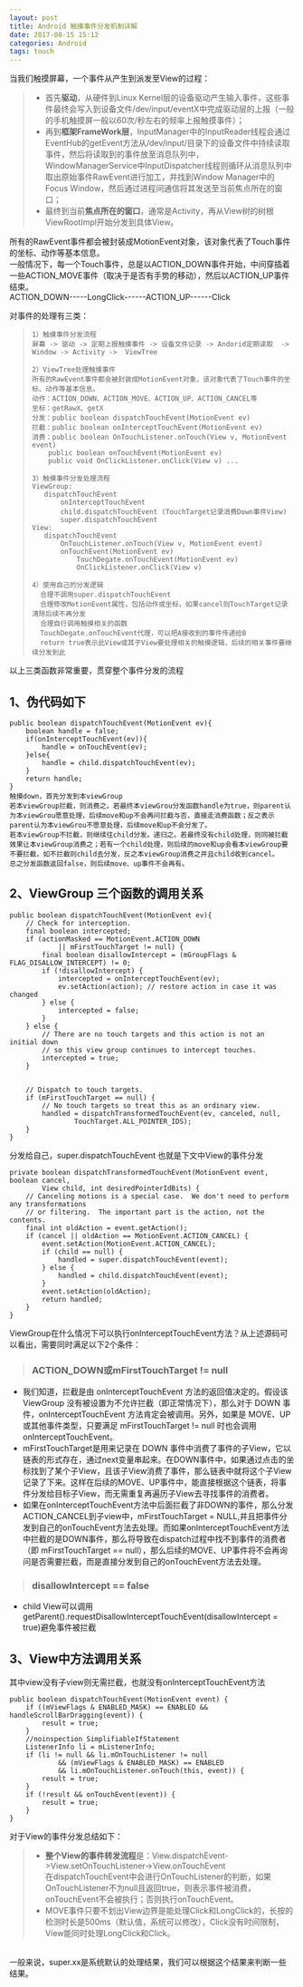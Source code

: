 ```yaml
---
layout: post
title: Android 触摸事件分发机制详解
date: 2017-08-15 15:12
categories: Android
tags: touch
---
```


当我们触摸屏幕，一个事件从产生到派发至View的过程：
>* 首先**驱动**，从硬件到Linux Kernel层的设备驱动产生输入事件，这些事件最终会写入到设备文件/dev/input/eventX中完成驱动层的上报（一般的手机触摸屏一般以60次/秒左右的频率上报触摸事件）；   
>* 再到**框架FrameWork层**，InputManager中的InputReader线程会通过EventHub的getEvent方法从/dev/input/目录下的设备文件中持续读取事件，然后将读取到的事件放至消息队列中，WindowManagerService中InputDispatcher线程则循环从消息队列中取出原始事件RawEvent进行加工，并找到Window Manager中的Focus Window，然后通过进程间通信将其发送至当前焦点所在的窗口；
>* 最终到当前**焦点所在的窗口**，通常是Activity，再从View树的树根ViewRootImpl开始分发到具体View。

所有的RawEvent事件都会被封装成MotionEvent对象，该对象代表了Touch事件的坐标、动作等基本信息。  
一般情况下，每一个Touch事件，总是以ACTION_DOWN事件开始，中间穿插着一些ACTION_MOVE事件（取决于是否有手势的移动），然后以ACTION_UP事件结束。  
ACTION_DOWN-----LongClick------ACTION_UP------Click

对事件的处理有三类：
>```
>1）触摸事件分发流程
>屏幕 -> 驱动 -> 定期上报触摸事件 -> 设备文件记录 -> Andorid定期读取  -> Window -> Activity ->  ViewTree 
>
>2）ViewTree处理触摸事件
>所有的RawEvent事件都会被封装成MotionEvent对象，该对象代表了Touch事件的坐标、动作等基本信息。
>动作：ACTION_DOWN、ACTION_MOVE、ACTION_UP、ACTION_CANCEL等
>坐标：getRawX、getX
>分发：public boolean dispatchTouchEvent(MotionEvent ev)
>拦截：public boolean onInterceptTouchEvent(MotionEvent ev)
>消费：public boolean OnTouchListener.onTouch(View v, MotionEvent event)
>     public boolean onTouchEvent(MotionEvent ev)
>     public void OnClickListener.onClick(View v) ...
>```
>
>```
>3）触摸事件分发处理流程
>ViewGroup:
>    dispatchTouchEvent           
>        onInterceptTouchEvent            
>        child.dispatchTouchEvent (TouchTarget记录消费Down事件View)                 
>        super.dispatchTouchEvent
>View:
>    dispatchTouchEvent         
>        OnTouchListener.onTouch(View v, MotionEvent event)       
>        onTouchEvent(MotionEvent ev)
>            TouchDegate.onTouchEvent(MotionEvent ev)
>            OnClickListener.onClick(View v)
>```
>
>```
>4）使用自己的分发逻辑  
>   合理不调用super.dispatchTouchEvent
>   合理修改MotionEvent属性，包括动作或坐标，如果cancel则TouchTarget记录清除后续不再分发
>   合理自行调用触摸相关的函数
>   TouchDegate.onTouchEvent代理，可以把A接收到的事件传递给B
>   return true表示此View或其子View要处理相关的触摸逻辑，后续的相关事件要继续分发到此
>```

以上三类函数非常重要，贯穿整个事件分发的流程   

##  1、伪代码如下
```
public boolean dispatchTouchEvent(MotionEvent ev){
    boolean handle = false;
    if(onInterceptTouchEvent(ev)){
        handle = onTouchEvent(ev);
    }else{
        handle = child.dispatchTouchEvent(ev);
    }
    return handle;
}
触摸down，首先分发到本viewGroup
若本viewGroup拦截，则消费之。若最终本viewGrou分发函数handle为true，则parent认为本viewGrou愿意处理，后续move和up不会再问拦截与否，直接走消费函数；反之表示parent认为本viewGrou不愿意处理，后续move和up不会分发了。
若本viewGroup不拦截，则继续往child分发。递归之。若最终没有child处理，则同被拦截效果让本viewGroup消费之；若有一个child处理，则后续的move和up会看本viewGroup要不要拦截，如不拦截则child去分发，反之本viewGroup消费之并且child收到cancel。
总之分发函数返回false，则后续move、up事件不会再有。
```
## 2、ViewGroup 三个函数的调用关系  
```
public boolean dispatchTouchEvent(MotionEvent ev){
   	// Check for interception.
    final boolean intercepted;
    if (actionMasked == MotionEvent.ACTION_DOWN
            || mFirstTouchTarget != null) {
        final boolean disallowIntercept = (mGroupFlags & FLAG_DISALLOW_INTERCEPT) != 0;
        if (!disallowIntercept) {
            intercepted = onInterceptTouchEvent(ev);
            ev.setAction(action); // restore action in case it was changed
        } else {
            intercepted = false;
        }
    } else {
        // There are no touch targets and this action is not an initial down
        // so this view group continues to intercept touches.
        intercepted = true;
    }


   	// Dispatch to touch targets.
    if (mFirstTouchTarget == null) {
        // No touch targets so treat this as an ordinary view.
        handled = dispatchTransformedTouchEvent(ev, canceled, null,
                TouchTarget.ALL_POINTER_IDS);
    } 
}  
```

分发给自己，super.dispatchTouchEvent 也就是下文中View的事件分发
```
private boolean dispatchTransformedTouchEvent(MotionEvent event, boolean cancel,
        View child, int desiredPointerIdBits) {
    // Canceling motions is a special case.  We don't need to perform any transformations
    // or filtering.  The important part is the action, not the contents.
    final int oldAction = event.getAction();
    if (cancel || oldAction == MotionEvent.ACTION_CANCEL) {
        event.setAction(MotionEvent.ACTION_CANCEL);
        if (child == null) {
            handled = super.dispatchTouchEvent(event);
        } else {
            handled = child.dispatchTouchEvent(event);
        }
        event.setAction(oldAction);
        return handled;
    }
}
```
ViewGroup在什么情况下可以执行onInterceptTouchEvent方法？从上述源码可以看出，需要同时满足以下2个条件：  
>### ACTION_DOWN或mFirstTouchTarget != null
 + 我们知道，拦截是由 onInterceptTouchEvent 方法的返回值决定的。假设该 ViewGroup 没有被设置为不允许拦截（即正常情况下），那么对于 DOWN 事件，onInterceptTouchEvent 方法肯定会被调用。另外，如果是 MOVE、UP 或其他事件类型，只要满足 mFirstTouchTarget != null 时也会调用 onInterceptTouchEvent。  
 + mFirstTouchTarget是用来记录在 DOWN 事件中消费了事件的子View，它以链表的形式存在，通过next变量串起来。在DOWN事件中，如果通过点击的坐标找到了某个子View，且该子View消费了事件，那么链表中就将这个子View记录了下来。这样在后续的MOVE、UP事件中，能直接根据这个链表，将事件分发给目标子View，而无需重复再遍历子View去寻找事件的消费者。  
 + 如果在onInterceptTouchEvent方法中后面拦截了非DOWN的事件，那么分发ACTION_CANCEL到子view中，mFirstTouchTarget = NULL,并且把事件分发到自己的onTouchEvent方法去处理。而如果onInterceptTouchEvent方法中拦截的是DOWN事件，那么将导致在dispatch过程中找不到事件的消费者（即 mFirstTouchTarget == null），那么后续的MOVE、UP事件将不会再询问是否需要拦截，而是直接分发到自己的onTouchEvent方法去处理。
>### disallowIntercept == false  
 + child View可以调用getParent().requestDisallowInterceptTouchEvent(disallowIntercept = true)避免事件被拦截


## 3、View中方法调用关系   

其中view没有子view则无需拦截，也就没有onInterceptTouchEvent方法   
```
public boolean dispatchTouchEvent(MotionEvent event) {
    if ((mViewFlags & ENABLED_MASK) == ENABLED && handleScrollBarDragging(event)) {
        result = true;
    }
    //noinspection SimplifiableIfStatement
    ListenerInfo li = mListenerInfo;
    if (li != null && li.mOnTouchListener != null
            && (mViewFlags & ENABLED_MASK) == ENABLED
            && li.mOnTouchListener.onTouch(this, event)) {
        result = true;
    }
    if (!result && onTouchEvent(event)) {
        result = true;
    }
}
```
对于View的事件分发总结如下：
>* **整个View的事件转发流程**是：View.dispatchEvent->View.setOnTouchListener->View.onTouchEvent  
在dispatchTouchEvent中会进行OnTouchListener的判断，如果OnTouchListener不为null且返回true，则表示事件被消费，onTouchEvent不会被执行；否则执行onTouchEvent。 
>* MOVE事件只要不划出View边界是能处理Click和LongClick的，长按的检测时长是500ms（默认值，系统可以修改），Click没有时间限制，View能同时处理LongClick和Click。 


<br />
一般来说，super.xx是系统默认的处理结果，我们可以根据这个结果来判断一些结果。